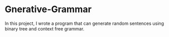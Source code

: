 # Gnerative-Grammar


In this project, I wrote a program that can generate random sentences using binary tree and context free grammar. 
